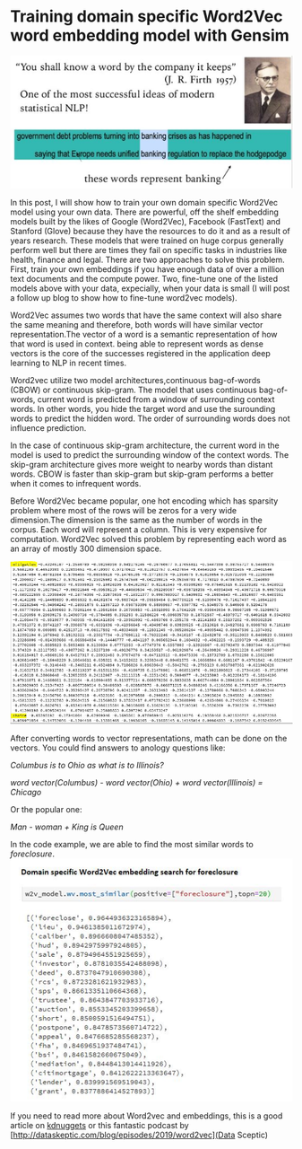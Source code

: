 # Training domain specific Word2Vec word embedding model with Gensim

<img src="a_word_by.JPG">

In this post, I will show how to train your own domain specific Word2Vec model using your own data. There are powerful, off the shelf embedding models built by the likes of Google (Word2Vec), Facebook (FastText) and Stanford (Glove) because they have the resources to do it and as a result of years research. These models that were trained on huge corpus generally perform well but there are times they fail on specific tasks in industries like health, finance and legal. There are two approaches to solve this problem. First, train your own embeddings if you have enough data of over a million text documents and the compute power. Two, fine-tune one of the listed models above with your data, expecially, when your data is small (I will post a follow up blog to show how to fine-tune word2vec models).

Word2Vec assumes two words that have the same context will also share the same meaning and therefore, both words will have similar vector representation.The vector of a word is a semantic representation of how that word is used in context. being able to represent words as dense vectors is the core of the successes registered in the application deep learning to NLP in recent times. 

Word2vec utilize two model architectures,continuous bag-of-words (CBOW) or continuous skip-gram. The model that uses continuous bag-of-words, current word is predicted from a window of surrounding context words. In other words, you hide the target word and use the surounding words to predict the hidden word. The order of surrounding words does not influence prediction.

In the case of continuous skip-gram architecture, the current word in the model is used  to predict the surrounding window of the context words. The skip-gram architecture gives more weight to nearby words than distant words. CBOW is faster than skip-gram but skip-gram performs a better when it comes to infrequent words.

Before Word2Vec became popular, one hot encoding which has sparsity problem where most of the rows will be zeros for a very wide dimension.The dimension is the same as the number of words in the corpus. Each word will represent a column. This is very expensive for computation. Word2Vec solved this problem by representing each word as an array of mostly 300 dimension space.

<img src="vectors.JPG">

After converting words to vector representations, math can be done on the vectors. You could find answers to anology questions like:

*Columbus is to Ohio as what is to Illinois?*

*word vector(Columbus) - word vector(Ohio) + word vector(Illinois) = Chicago*

Or the popular one:

*Man - woman + King is Queen*

In the code example, we are able to find the most similar words to *foreclosure*.
<img src="foreclosure.JPG">

If you need to read more about Word2vec and embeddings, this is a good article on [kdnuggets](https://www.kdnuggets.com/2019/02/word-embeddings-nlp-applications.html) or this fantastic podcast by [http://dataskeptic.com/blog/episodes/2019/word2vec](Data Sceptic)



